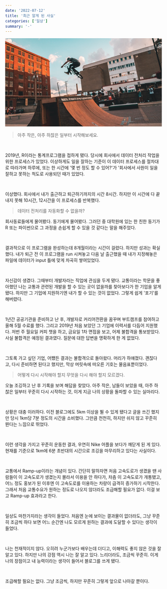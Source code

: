 ```yaml
---
date: '2022-07-12'
title: '최근 알게 된 사실'
categories: ['일상']
summary: '-'
---
```


![ramp-up](images/ramp-up.jpg)

> 아주 작은, 아주 하찮은 일부터 시작해보세요.

<br>

2019년, R이라는 통계프로그램을 접하게 됐다.
당시에 회사에서 데이터 전처리 작업을 위한 프로세스가 있었다. 이상하게도 일을 잘하는 기준이 이 데이터 프로세스를 절차대로 따라가며 하루에, 또는 한 시간에 '몇 번 정도 할 수 있어?'가 '회사에서 사원이 일을 잘하고 못하는 척도로 사용되던 때가 있었다.

<br>

이상했다. 회사에서 내가 출근하고 퇴근하기까지의 시간 8시간. 하지만 이 시간에 다 끝내지 못해 10시간, 12시간을 이 프로세스를 반복했다.

> 데이터 전처리를 자동화할 수 없을까?

회사동료들에게 물어봤다. 동기에게 물어봤다.
그러던 중 대학원에 있는 한 친한 동기가 R 또는 파이썬으로 그 과정을 손쉽게 할 수 있을 것 같다는 말을 해주었다.

<br>

결과적으로 이 프로그램을 완성하는데 8개월이라는 시간이 걸렸다.
하지만 성과는 확실했다. 내가 퇴근 전 이 프로그램을 run 시켜놓고 다음 날 출근했을 때 내가 지정해놓은 파일에 데이터가 input 틀에 맞게 차곡히 쌓여있었다.

<br>

자신감이 생겼다. 그때부터 개발자라는 직업에 관심을 두게 됐다. 교통이라는 학문을 좋아했던 나는 교통과 관련된 개발을 할 수 있는 곳이 없을까를 찾아보다가 한 기업을 알게 됐다. 하지만 그 기업에 지원하기엔 내가 할 수 있는 것이 없었다.
그렇게 쉽게 '포기'를 해버렸다.

<br>

1년간 공공기관을 준비하고 난 후, 개발자로 커리어전환을 꿈꾸며 부트캠프를 참여하고 올해 5월 수료를 했다. 그리고 2019년 처음 보았던 그 기업에 이력서를 다듬어 지원했다.
저번 주 월요일 커피 챗을 하고, 금요일 1차 면접을 보고, 어제 불합격을 통보받았다.
사실 불합격은 예정된 결과였다. 질문에 대한 답변을 명확하게 한 게 없었다.

<br>

그토록 가고 싶던 기업, 어쨌든 결과는 불합격으로 돌아왔다.
머리가 하얘졌다. 괜찮다고, 다시 준비하면 된다고 했지만, 막상 머릿속에 떠오른 기호는 물음표뿐이었다.

> 어떻게 다시 시작해야 할지 무엇을 다시 해야 할지 모르겠다.

오늘 조깅하고 난 후 기록을 보며 해답을 찾았다.
아주 작은, 남들이 보았을 때, 아주 하찮은 일부터 꾸준히 다시 시작하는 것, 이게 지금 나의 상황을 돌파할 수 있는 실마리다.

<br>

상황은 대충 이러하다.
이전 블로그에도 5km 이상을 뛸 수 있게 됐다고 글을 쓰긴 했지만 당시 1km당 7분 정도의 시간을 소비했다. 그만큼 천천히, 하지만 쉬지 않고 꾸준히 뛴다는 느낌으로 뛰었다.

<br>

이런 생각을 가지고 꾸준히 운동한 결과, 우연히 Nike 어플을 보다가 깨닫게 된 게 있다. 현재를 기준으로 1km에 6분 초반대의 시간으로 조깅을 마무리하고 있다는 사실이다.

<br>

교통에서 Ramp-up이라는 개념이 있다. 간단히 말하자면 처음 고속도로가 생겼을 땐 사람들이 이 고속도로가 생겼는지 몰라서 이용을 안 하다가, 차츰 이 고속도로가 개통됐고, 어느 정도 홍보가 된 이후엔 이 고속도로를 이용하는 차량이 급격히 증가하기 시작한다.
그래서 처음 교통수요가 원하는 정도로 나오지 않더라도 조급해할 필요가 없다. 이걸 보고 Ramp-up 효과라고 한다.

<br>

일상도 마찬가지라는 생각이 들었다. 처음엔 눈에 보이는 결과물이 없더라도, 그냥 꾸준히 조금씩 하다 보면 어느 순간엔 나도 모르게 원하는 결과에 도달할 수 있다는 생각이 들었다.

<br>

나는 천재적이지 않다. 오히려 누군가보다 배우는데 더디고, 이해력도 좋지 않은 것을 잘 알고 있다. 하지만 나의 강점 역시 나는 잘 알고 있다. 느리더라도, 조금씩 꾸준히. 이게 나의 장점이고 내 능력이라는 생각이 들어서 블로그를 쓰게 됐다.

<br>

조급해할 필요는 없다. 그냥 조금씩, 하지만 꾸준히 그렇게 앞으로 나아갈 뿐이다.
